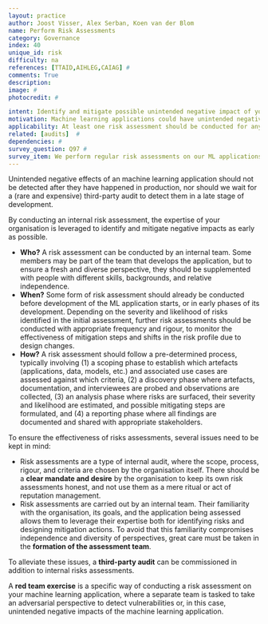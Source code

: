 ```yaml
---
layout: practice
author: Joost Visser, Alex Serban, Koen van der Blom
name: Perform Risk Assessments
category: Governance
index: 40
unique_id: risk
difficulty: na
references: [TTAID,AIHLEG,CAIAG] #
comments: True
description:
image: #
photocredit: #

intent: Identify and mitigate possible unintended negative impact of your machine learning application. #
motivation: Machine learning applications could have unintended negative impact on your users, the organisation, other organisations, or society at large. A risk assessment is a deliberate, structured process to identify such risks before they occur, so mitigating measures can be designed and implemented.  #
applicability: At least one risk assessment should be conducted for any machine learning application before it goes live. When the stakes are higher (e.g. safety-relevant, vulnerable users, use of personal information), risk assessments should be conducted more frequently and more thoroughly. #
related: [audits]  #
dependencies: #
survey_question: Q97 #
survey_item: We perform regular risk assessments on our ML applications, addressing impact on users, organisations, and society.
---
```


Unintended negative effects of an machine learning application should not be detected after they have happened in production, nor should we  wait for a (rare and expensive) third-party audit to detect them in a late stage of development.

By conducting an internal risk assessment, the expertise of your organisation is leveraged to identify and mitigate negative impacts as early as possible.

* **Who?** A risk assessment can be conducted by an internal team. Some members may be part of the team that develops the application, but to ensure a fresh and diverse perspective, they should be supplemented with people with different skills, backgrounds, and relative independence.
* **When?** Some form of risk assessment should already be conducted before development of the ML application starts, or in early phases of its development. Depending on the severity and likelihood of risks identified in the initial assessment, further risk assessments should be conducted with appropriate frequency and rigour, to monitor the effectiveness of mitigation steps and shifts in the risk profile due to design changes.
* **How?** A risk assessment should follow a pre-determined process, typically involving (1) a scoping phase to establish which artefacts (applications, data, models, etc.) and associated use cases are assessed against which criteria, (2) a discovery phase where artefacts, documentation, and interviewees are probed and observations are collected, (3) an analysis phase where risks are surfaced, their severity and likelihood are estimated, and possible mitigating steps are formulated, and (4) a reporting phase where all findings are documented and shared with appropriate stakeholders.

To ensure the effectiveness of risks assessments, several issues need to be kept in mind:

* Risk assessments are a type of internal audit, where the scope, process, rigour, and criteria are chosen by the organisation itself. There should be a **clear mandate and desire** by the organisation to keep its own risk assessments honest, and not use them as a mere ritual or act of reputation management.
* Risk assessments are carried out by an internal team. Their familiarity with the organisation, its goals, and the application being assessed allows them to leverage their expertise both for identifying risks and designing mitigation actions. To avoid that this familiarity compromises independence and diversity of perspectives, great care must be taken in the **formation of the assessment team**.

To alleviate these issues, a **third-party audit** can be commissioned in addition to internal risks assessments.

A **red team exercise** is a specific way of conducting a risk assessment on your machine learning application, where a separate team is tasked to take an adversarial perspective to detect vulnerabilities or, in this case, unintended negative impacts of the machine learning application.
